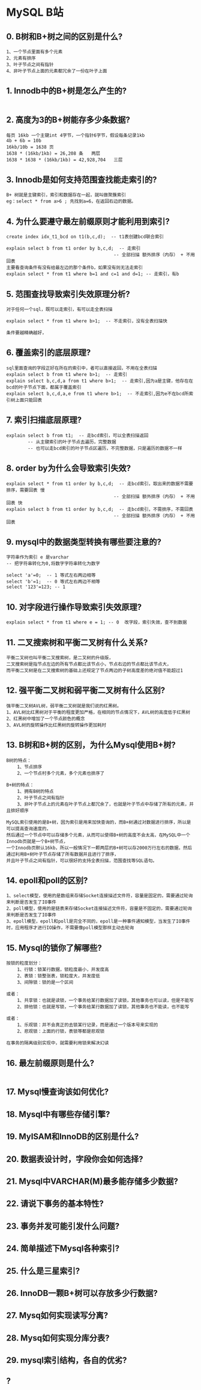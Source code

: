 # MySQL B站

##  0. B树和B+树之间的区别是什么?
```text
1、一个节点里面有多个元素
2、元素有排序
3、叶子节点之间有指针
4、非叶子节点上面的元素都冗余了一份在叶子上面
```

##  1. Innodb中的B+树是怎么产生的?
```text

```

##  2. 高度为3的B+树能存多少条数据?
```text
每页 16kb 一个主键int 4字节，一个指针6字节，假设每条记录1kb
4b + 6b = 10b
16kb/10b = 1638 页
1638 * (16kb/1kb) = 26,208 条   两层
1638 * 1638 * (16kb/1kb) = 42,928,704   三层

```

##  3. Innodb是如何支持范围查找能走索引的?
```text
B+ 树就是主键索引，索引和数据存在一起，就叫做聚簇索引
eg：select * from a>6 ; 先找到a=6，在返回右边的数据。

```

##  4. 为什么要遵守最左前缀原则才能利用到索引?
```text
create index idx_t1_bcd on t1(b,c,d);  -- t1表创建bcd联合索引

explain select b from t1 order by b,c,d;  -- 走索引
                                        -- 全部扫描 额外排序（内存） + 不用回表
主要看查询条件有没有给最左边的那个条件b，如果没有则无法走索引
explain select * from t1 where b=1 and c=1 and d=1; -- 走索引，有b

```

##  5. 范围查找导致索引失效原理分析?
```text
对于任何一个sql，既可以走索引，有可以走全表扫描

explain select * from t1 where b>1;  -- 不走索引，没有全表扫描快

条件要越精确越好，
```

##  6. 覆盖索引的底层原理?
```text
sql里面查询的字段正好在所在的索引中，者可以直接返回，不用在全表扫描
explain select b from t1 where b>1;  -- 走索引
explain select b,c,d,a from t1 where b>1;  -- 走索引,因为a是主键，他存在在bcd的叶子节点下面，都属于覆盖索引
explain select b,c,d,a,e from t1 where b>1;  -- 不走索引,因为e不在bcd所索引树上面只能回表
```

##  7. 索引扫描底层原理?
```text
explain select b from t1;  -- 走bcd索引，可以全表扫描返回 
        -- 从主键索引的叶子节点去遍历，完整数据
        -- 也可以走bcd索引的叶子节点区遍历，不完整数据，只是遍历的数据不一样

```

##  8. order by为什么会导致索引失效?
```text
explain select * from t1 order by b,c,d;  -- 走bcd索引，取出来的数据不需要排序，需要回表 慢
                                        -- 全部扫描 额外排序（内存） + 不用回表 快
explain select b from t1 order by b,c,d;  -- 走bcd索引，不需排序，不需回表
                                        -- 全部扫描 额外排序（内存） + 不用回表
```

##  9. mysql中的数据类型转换有哪些要注意的?
```text
字符串作为索引 e 是varchar
-- 把字符串转化为0,将数字字符串转化为数字

select 'a'=0;  -- 1 等式左右两边相等
select 'b'=1;  -- 0 等式左右两边不相等
select '123'=123; -- 1
```

##  10. 对字段进行操作导致索引失效原理?
```text
explain select * from t1 where e = 1; -- 0  改字段，索引失效，查不到数据
```

##  11. 二叉搜索树和平衡二叉树有什么关系?
```text
平衡二叉树也叫平衡二叉搜索树，是二叉树的升级版，
二叉搜索树是指节点左边的所有节点都比该节点小，节点右边的节点都比该节点大，
而平衡二叉树是在二叉搜索树的基础上还规定了节点两边的子树高度差的绝对值不能超过1
```

##  12. 强平衡二叉树和弱平衡二叉树有什么区别?
```text
强平衡二叉树AVL树，弱平衡二叉树就是我们说的红黑树。
1、AVL树比红黑树对于平衡的程度更加严格，在相同的节点情况下，AVL树的高度低于红黑树
2、红黑树中增加了一个节点颜色的概念
3、AVL树的旋转操作比红黑树的旋转操作更加耗时
```

##  13. B树和B+树的区别，为什么Mysql使用B+树?
```text
B树的特点：
    1、节点排序
    2、一个节点村多个元素，多个元素也排序了

B+树的特点：
    1、拥有B树的特点
    2、叶子节点之间有指针
    3、非叶子节点上的元素在叶子节点上都冗余了，也就是叶子节点中存储了所有的元素，并且排好顺序

MySQL索引使用的是B+树，因为索引是用来加快查询的，而B+树通过对数据进行排序，所以是可以提高查询速度的，
然后通过一个节点中可以存储多个元素，从而可以使得B+树的高度不会太高，在MySQL中一个Innodb页就是一个B+树节点，
一个Innodb页默认16kb，所以一般情况下一颗两层的B+树可以存2000万行左右的数据，然后通过利用B+树叶子节点存储了所有数据并且进行了排序，
并且叶子节点之间有指针，可以很好的支持全表扫描，范围查找等SQL语句。
```

##  14. epoll和poll的区别?
```text
1、select模型，使用的是数组来存储Socket连接描述文件符，容量是固定的，需要通过轮询来判断是否发生了IO事件
2、poll模型，使用的是链表来存储Socket连接描述文件符，容量是不固定的，需要通过轮询来判断是否发生了IO事件
3、epoll模型，epoll和poll是完全不同的，epoll是一种事件通知模型，当发生了IO事件时，应用程序才进行IO操作，不需要像poll模型那样主动去轮询
```

##  15. Mysql的锁你了解哪些?
```text
按锁的粒度划分：
    1、行锁：锁某行数据，锁粒度最小，并发度高
    2、表锁：锁整张表，锁粒度大，并发度低
    3、间隙锁：锁的是一个区间

或者：
    1、共享锁：也就是读锁，一个事务给某行数据加了读锁，其他事务也可以读，但是不能写
    2、排他锁：也就是写锁，一个事务给某行数据加了读锁，其他事务也不能读，也不能写

或者：
    1、乐观锁：并不会真正的去锁某行记录，而是通过一个版本号来实现的
    2、悲观锁：上面的行锁，表锁等都是悲观锁

在事务的隔离级别实现中，就需要利用锁来解决幻读
```

##  16. 最左前缀原则是什么?
```text

```

##  17. Mysql慢查询该如何优化?


##  18. Mysql中有哪些存储引擎?


##  19. MyISAM和InnoDB的区别是什么?


##  20. 数据表设计时，字段你会如何选择?


##  21. Mysql中VARCHAR(M)最多能存储多少数据?


##  22. 请说下事务的基本特性?


##  23. 事务并发可能引发什么问题?


##  24. 简单描述下Mysql各种索引?


##  25. 什么是三星索引?


##  26. InnoDB一颗B+树可以存放多少行数据?


##  27. Mysq如何实现读写分离?


##  28. Mysq如何实现分库分表?


##  29. mysql索引结构，各自的优劣?


## ?

